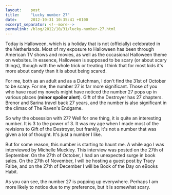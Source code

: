 ```yaml
---
layout:    post
title:     "Lucky number 27"
date:      2012-10-31 10:35:41 +0100
excerpt_separator: <!--more-->
permalink: /blog/2012/10/31/lucky-number-27.html
---
```


Today is Halloween, which is a holiday that is not (officially) celebrated in the Netherlands. Most of my exposure to Halloween has been through American TV shows and movies, as well as the occasional Halloween theme on websites. In essence, Halloween is supposed to be scary (or about scary things), though with the whole trick or treating I think that for most kids it's more about candy than it is about being scared.

<!--more-->
For me, both as an adult and as a Dutchman, I don't find the 31st of October to be scary. For me, the number 27 is far more significant. Those of you who have read my novels might have noticed the number 27 pops up in various places (**minor spoiler alert**). Gift of the Destroyer has 27 chapters. Brenor and Sarina travel back 27 years, and the number is also significant in the climax of The Raven's Endgame.

So why the obsession with 27? Well for one thing, it is quite an interesting number. It is 3 to the power of 3. It was my age when I made most of the revisions to Gift of the Destroyer, but frankly, it's not a number that was given a lot of thought. It's just a number I like.

But for some reason, this number is starting to haunt me. A while ago I was interviewed by Michelle Muckley. This interview was posted on the 27th of September. On the 27th of October, I had an unexpected surge in book sales. On the 27th of November, I will be hosting a guest post by Tracy Falbe, and on the 27th of December I will be Book of the Day on eBooks Habit.

As you can see, the number 27 is popping up everywhere. Perhaps I am more likely to notice due to my preference, but it is somewhat scary.